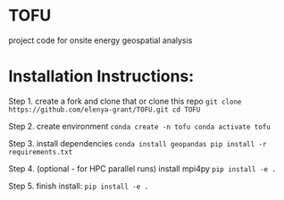 # TOFU
project code for onsite energy geospatial analysis

# Installation Instructions:
Step 1. create a fork and clone that or clone this repo
    ```
    git clone https://github.com/elenya-grant/TOFU.git
    cd TOFU
    ```
    
Step 2. create environment
    ```
    conda create -n tofu
    conda activate tofu
    ```

Step 3. install dependencies
    ```
    conda install geopandas
    pip install -r requirements.txt
    ```

Step 4. (optional - for HPC parallel runs) install mpi4py
    ```
    pip install -e .
    ```

Step 5. finish install:
    ```
    pip install -e .
    ```